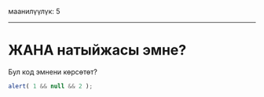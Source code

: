 маанилүүлүк: 5

---

# ЖАНА натыйжасы эмне?

Бул код эмнени көрсөтөт?

```js
alert( 1 && null && 2 );
```
